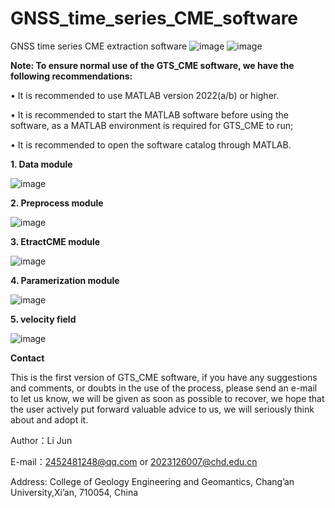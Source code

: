 # GNSS_time_series_CME_software
GNSS time series CME extraction software
![image](https://github.com/user-attachments/assets/12912590-934f-48b5-8e62-7cf6381b6c91)
![image](https://github.com/user-attachments/assets/670d4614-9c14-40c8-967a-382f1d7bcc82)


**Note: To ensure normal use of the GTS_CME software, we have the following recommendations:**

•	It is recommended to use MATLAB version 2022(a/b) or higher.

•	It is recommended to start the MATLAB software before using the software, as a MATLAB environment is required for GTS_CME to run;

•	It is recommended to open the software catalog through MATLAB.


**1. Data module**


![image](https://github.com/user-attachments/assets/8251b49c-08f3-454e-a990-a2bb62a35f8f)


**2. Preprocess module**


![image](https://github.com/user-attachments/assets/ef4ca9d7-a5d3-40a1-8810-06eedc9af7ff)


**3. EtractCME module**


![image](https://github.com/user-attachments/assets/e27a1da3-85c4-4987-b6f7-6af9490eb118)


**4. Paramerization module**


![image](https://github.com/user-attachments/assets/d1a983bb-1a5d-4268-a943-4b02e7b6a6e8)


**5. velocity field**

![image](https://github.com/user-attachments/assets/a3d02d62-ca0c-47c1-b310-98ba9176a471)


**Contact**

This is the first version of GTS_CME software, if you have any suggestions and comments, or doubts in the use of the process, please send an e-mail to let us know, we will be given as soon as possible to recover, we hope that the user actively put forward valuable advice to us, we will seriously think about and adopt it.

Author：Li Jun

E-mail：2452481248@qq.com  or  2023126007@chd.edu.cn  

Address:  College of Geology Engineering and Geomantics, Chang’an University,Xi’an, 710054, China
